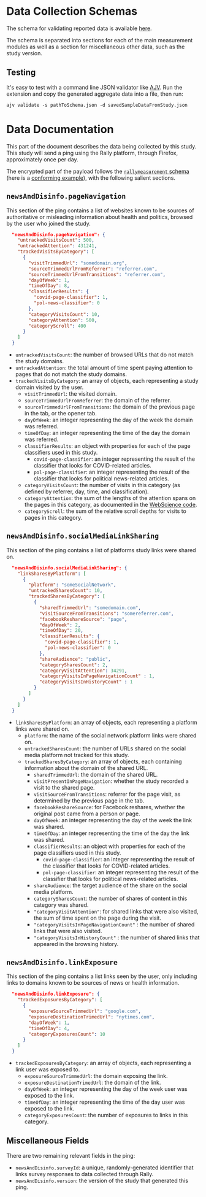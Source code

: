# Data Collection Schemas
The schema for validating reported data is available [here](https://github.com/mozilla-services/mozilla-pipeline-schemas/blob/main/schemas/pioneer-citp-news-disinfo/rallymeasurements/rallymeasurements.1.schema.json).

The schema is separated into sections for each of the main measurement modules as well as
a section for miscellaneous other data, such as the study version.

## Testing
It's easy to test with a command line JSON validator like [AJV](https://github.com/jessedc/ajv-cli).
Run the extension and copy the generated aggregate data into a file, then run:
```
ajv validate -s pathToSchema.json -d savedSampleDataFromStudy.json
```

# Data Documentation
This part of the document describes the data being collected by this study.
This study will send a ping using the Rally platform, through Firefox, approximately once per day.

The encrypted part of the payload follows the [`rallymeasurement` schema](https://github.com/mozilla-services/mozilla-pipeline-schemas/blob/main/templates/pioneer-citp-news-disinfo/rallymeasurements/rallymeasurements.1.schema.json) (here is a [conforming example](https://github.com/mozilla-services/mozilla-pipeline-schemas/blob/main/validation/pioneer-citp-news-disinfo/rallymeasurements.1.sample.pass.json)), with the following salient sections.

## `newsAndDisinfo.pageNavigation`
This section of the ping contains a list of websites known to be sources of authoritative or misleading information about health and politics, browsed by the user who joined the study.

```json
  "newsAndDisinfo.pageNavigation": {
    "untrackedVisitsCount": 500,
    "untrackedAttention": 431241,
    "trackedVisitsByCategory": [
      {
        "visitTrimmedUrl": "somedomain.org",
        "sourceTrimmedUrlFromReferrer": "referrer.com",
        "sourceTrimmedUrlFromTransitions": "referrer.com",
        "dayOfWeek": 1,
        "timeOfDay": 8,
        "classifierResults": {
          "covid-page-classifier": 1,
          "pol-news-classifier": 0
        },
        "categoryVisitsCount": 10,
        "categoryAttention": 500,
        "categoryScroll": 400
      }
    ]
  }
```

- `untrackedVisitsCount`: the number of browsed URLs that do not match the study domains.
- `untrackedAttention`: the total amount of time spent paying attention to pages that do not match
the study domains.
- `trackedVisitsByCategory`: an array of objects, each representing a study domain visited by the user.
   * `visitTrimmedUrl`: the visited domain.
   * `sourceTrimmedUrlFromReferrer`: the domain of the referrer.
   * `sourceTrimmedUrlFromTransitions`: the domain of the previous page in the tab, or the opener tab.
   * `dayOfWeek`: an integer representing the day of the week the domain was referred.
   * `timeOfDay`: an integer representing the time of the day the domain was referred.
   * `classifierResults`: an object with properties for each of the page classifiers used in this study.
      * `covid-page-classifier`: an integer representing the result of the classifier that looks for COVID-related articles.
      * `pol-page-classifier`: an integer representing the result of the classifier that looks for political news-related articles.
   * `categoryVisitsCount`: the number of visits in this category (as defined by referrer, day, time, and classification).
   * `categoryAttention`: the sum of the lengths of the attention spans on the pages in this category, as documented in the [WebScience code](https://github.com/mozilla-rally/web-science/blob/main/src/pageManager.js).
   * `categoryScroll`: the sum of the relative scroll depths for visits to pages in this category.

## `newsAndDisinfo.socialMediaLinkSharing`
This section of the ping contains a list of platforms study links were shared on.

```json
  "newsAndDisinfo.socialMediaLinkSharing": {
    "linkSharesByPlatform": [
      {
        "platform": "someSocialNetwork",
        "untrackedSharesCount": 10,
        "trackedSharesByCategory": [
          {
            "sharedTrimmedUrl": "somedomain.com",
            "visitSourceFromTransitions": "somereferrer.com",
            "facebookReshareSource": "page",
            "dayOfWeek": 2,
            "timeOfDay": 20,
            "classifierResults": {
              "covid-page-classifier": 1,
              "pol-news-classifier": 0
            },
            "shareAudience": "public",
            "categorySharesCount": 2,
            "categoryVisitAttention": 34291,
            "categoryVisitsInPageNavigationCount" : 1,
            "categoryVisitsInHistoryCount" : 1
          }
        ]
      }
    ]
  }
```

- `linkSharesByPlatform`: an array of objects, each representing a platform links were shared on.
    * `platform`: the name of the social network platform links were shared on.
    * `untrackedSharesCount`: the number of URLs shared on the social media platform not tracked for this study.
    * `trackedSharesByCategory`: an array of objects, each containing information about the domain of the shared URL.
        * `sharedTrimmedUrl`: the domain of the shared URL.
        * `visitPresentInPageNavigation`: whether the study recorded a visit to the shared page.
        * `visitSourceFromTransitions`: referrer for the page visit, as determined by the previous page in the tab.
        * `facebookReshareSource`: for Facebook reshares, whether the original post came from a person or page.
        * `dayOfWeek`: an integer representing the day of the week the link was shared.
        * `timeOfDay`: an integer representing the time of the day the link was shared.
        * `classifierResults`: an object with properties for each of the page classifiers used in this study.
           * `covid-page-classifier`: an integer representing the result of the classifier that looks for COVID-related articles.
           * `pol-page-classifier`: an integer representing the result of the classifier that looks for political news-related articles.
        * `shareAudience`: the target audience of the share on the social media platform.
        * `categorySharesCount`: the number of shares of content in this category was shared.
        * `"categoryVisitAttention"`: for shared links that were also visited, the sum of time spent on the page during the visit.
        * `"categoryVisitsInPageNavigationCount"` : the number of shared links that were also visited.
        * `"categoryVisitsInHistoryCount"` : the number of shared links that appeared in the browsing history.

## `newsAndDisinfo.linkExposure`
This section of the ping contains a list links seen by the user, only including links to domains known to be sources of news or health information.

```json
  "newsAndDisinfo.linkExposure": {
    "trackedExposuresByCategory": [
      {
        "exposureSourceTrimmedUrl": "google.com",
        "exposureDestinationTrimedUrl": "nytimes.com",
        "dayOfWeek": 1,
        "timeOfDay": 4,
        "categoryExposuresCount": 10
      }
    ]
  }
```

- `trackedExposuresByCategory`: an array of objects, each representing a link user was exposed to.
    * `exposureSourceTrimmedUrl`: the domain exposing the link.
    * `exposureDestinationTrimedUrl`: the domain of the link.
    * `dayOfWeek`: an integer representing the day of the week user was exposed to the link.
    * `timeOfDay`: an integer representing the time of the day user was exposed to the link.
    * `categoryExposuresCount`: the number of exposures to links in this category.

## Miscellaneous Fields
There are two remaining relevant fields in the ping:
- `newsAndDisinfo.surveyId`: a unique, randomly-generated identifier that links survey responses to data collected through Rally.
- `newsAndDisinfo.version`: the version of the study that generated this ping.
